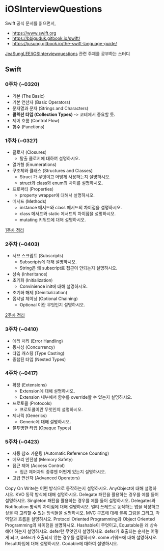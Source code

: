 # iOSInterviewQuestions

Swift 공식 문서를 읽으면서,
- https://www.swift.org
- https://bbiguduk.gitbook.io/swift/ 
- https://jusung.gitbook.io/the-swift-language-guide/

[JeaSungLEE/iOSInterviewquestions](https://github.com/JeaSungLEE/iOSInterviewquestions) 관련 주제를 공부하는 스터디



## Swift

### 0주차 (~0320)

- 기본 (The Basic)
- 기본 연산자 (Basic Operators)
- 문자열과 문자 (Strings and Characters)
- **콜렉션 타입 (Collection Types)** -> 코테에서 중요할 듯.
- 제어 흐름 (Control Flow)
- 함수 (Functions)

### 1주차 (~0327)

- 클로저 (Closures)
  - 탈출 클로저에 대하여 설명하시오.
- 열거형 (Enumerations)
- 구조체와 클래스 (Structures and Classes)
  - Struct 가 무엇이고 어떻게 사용하는지 설명하시오.
  - struct와 class와 enum의 차이를 설명하시오. 
- 프로퍼티 (Properties)
  - property wrapper에 대해서 설명하시오.
- 메서드 (Methods)
  - instance 메서드와 class 메서드의 차이점을 설명하시오.
  - class 메서드와 static 메서드의 차이점을 설명하시오.
  - mutating 키워드에 대해 설명하시오.

[1주차 정리]()


### 2주차 (~0403)
- 서브 스크립트 (Subscripts)
  - Subscripts에 대해 설명하시오.
  - String은 왜 subscript로 접근이 안되는지 설명하시오.
- 상속 (Inheritance)
- 초기화 (Initialization)
  - Convinience init에 대해 설명하시오.
- 초기화 해제 (Deinitialization)
- 옵셔널 체이닝 (Optional Chaining)
  - Optional 이란 무엇인지 설명하시오.

[2주차 정리]()


### 3주차 (~0410)
- 에러 처리 (Error Handling)
- 동시성 (Concurrency)
- 타입 캐스팅 (Type Casting)
- 중첩된 타입 (Nested Types)


### 4주차 (~0417)
- 확장 (Extensions)
  - Extension에 대해 설명하시오.
  - Extension 내부에서 함수를 override할 수 있는지 설명하시오.
- 프로토콜 (Protocols)
  - 프로토콜이란 무엇인지 설명하시오.
- 제너릭 (Generics)
  - Generic에 대해 설명하시오.
- 불투명한 타입 (Opaque Types)


### 5주차 (~0423)
- 자동 참조 카운팅 (Automatic Reference Counting)
- 메모리 안전성 (Memory Safety)
- 접근 제어 (Access Control)
  - 접근 제어자의 종류엔 어떤게 있는지 설명하시오.
- 고급 연산자 (Advanced Operators)


Copy On Write는 어떤 방식으로 동작하는지 설명하시오.
AnyObject에 대해 설명하시오.
KVO 동작 방식에 대해 설명하시오.
Delegate 패턴을 활용하는 경우를 예를 들어 설명하시오.
Singleton 패턴을 활용하는 경우를 예를 들어 설명하시오.
Delegates와 Notification 방식의 차이점에 대해 설명하시오.
멀티 쓰레드로 동작하는 앱을 작성하고 싶을 때 고려할 수 있는 방식들을 설명하시오.
MVC 구조에 대해 블록 그림을 그리고, 각 역할과 흐름을 설명하시오.
Protocol Oriented Programming과 Object Oriented Programming의 차이점을 설명하시오.
Hashable이 무엇이고, Equatable을 왜 상속해야 하는지 설명하시오.
defer란 무엇인지 설명하시오.
defer가 호출되는 순서는 어떻게 되고, defer가 호출되지 않는 경우를 설명하시오.
some 키워드에 대해 설명하시오.
Result타입에 대해 설명하시오.
Codable에 대하여 설명하시오.
